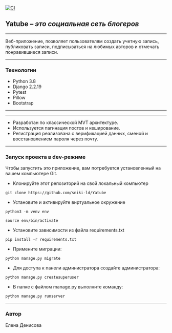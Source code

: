 [![CI](https://github.com/yandex-praktikum/hw05_final/actions/workflows/python-app.yml/badge.svg?branch=master)](https://github.com/yandex-praktikum/hw05_final/actions/workflows/python-app.yml)

## Yatube – _это социальная сеть блогеров_
___

Веб-приложение, позволяет  пользователям  создать учетную запись, публиковать записи, подписываться на любимых авторов
и отмечать понравившиеся записи.
___
### Технологии

- Python 3.8
- Django 2.2.19 
- Pytest 
- Pillow 
- Bootstrap
___
___

- Разработан по классической MVT архитектуре.
- Используется пагинация постов и кеширование.
- Регистрация реализована с верификацией данных, сменой и восстановлением пароля через почту.
___

### Запуск проекта в dev-режиме
Чтобы запустить это приложение, вам потребуeтся установленный на вашем компьютере Git.

- Клонируйте этот репозиторий на свой локальный компьютер
  
```
git clone https://github.com/sniki-ld/Yatube
```
- Установите и активируйте виртуальное окружение
  
```
python3 -m venv env
```
```
source env/bin/activate
```
- Установите зависимости из файла requirements.txt
```
pip install -r requirements.txt
``` 

- Примените миграции:

```
python manage.py migrate
```
- Для доступа к панели администратора создайте администратора:
```
python manage.py createsuperuser
```
- В папке с файлом manage.py выполните команду:
```
python manage.py runserver
```
___
### Автор
Елена Денисова
